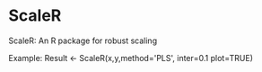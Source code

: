 # ScaleR
ScaleR: An R package for robust scaling


Example: Result <- ScaleR(x,y,method='PLS', inter=0.1 plot=TRUE)
